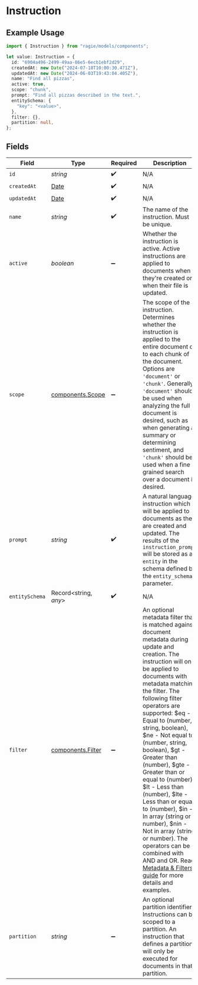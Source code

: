 # Instruction

## Example Usage

```typescript
import { Instruction } from "ragie/models/components";

let value: Instruction = {
  id: "6904a496-2499-49aa-86e5-6ecb1ebf2d29",
  createdAt: new Date("2024-07-18T10:00:30.471Z"),
  updatedAt: new Date("2024-06-03T19:43:04.405Z"),
  name: "Find all pizzas",
  active: true,
  scope: "chunk",
  prompt: "Find all pizzas described in the text.",
  entitySchema: {
    "key": "<value>",
  },
  filter: {},
  partition: null,
};
```

## Fields

| Field                                                                                                                                                                                                                                                                                                                                                                                                                                                                                                                                                                                                                                                                                                       | Type                                                                                                                                                                                                                                                                                                                                                                                                                                                                                                                                                                                                                                                                                                        | Required                                                                                                                                                                                                                                                                                                                                                                                                                                                                                                                                                                                                                                                                                                    | Description                                                                                                                                                                                                                                                                                                                                                                                                                                                                                                                                                                                                                                                                                                 | Example                                                                                                                                                                                                                                                                                                                                                                                                                                                                                                                                                                                                                                                                                                     |
| ----------------------------------------------------------------------------------------------------------------------------------------------------------------------------------------------------------------------------------------------------------------------------------------------------------------------------------------------------------------------------------------------------------------------------------------------------------------------------------------------------------------------------------------------------------------------------------------------------------------------------------------------------------------------------------------------------------- | ----------------------------------------------------------------------------------------------------------------------------------------------------------------------------------------------------------------------------------------------------------------------------------------------------------------------------------------------------------------------------------------------------------------------------------------------------------------------------------------------------------------------------------------------------------------------------------------------------------------------------------------------------------------------------------------------------------- | ----------------------------------------------------------------------------------------------------------------------------------------------------------------------------------------------------------------------------------------------------------------------------------------------------------------------------------------------------------------------------------------------------------------------------------------------------------------------------------------------------------------------------------------------------------------------------------------------------------------------------------------------------------------------------------------------------------- | ----------------------------------------------------------------------------------------------------------------------------------------------------------------------------------------------------------------------------------------------------------------------------------------------------------------------------------------------------------------------------------------------------------------------------------------------------------------------------------------------------------------------------------------------------------------------------------------------------------------------------------------------------------------------------------------------------------- | ----------------------------------------------------------------------------------------------------------------------------------------------------------------------------------------------------------------------------------------------------------------------------------------------------------------------------------------------------------------------------------------------------------------------------------------------------------------------------------------------------------------------------------------------------------------------------------------------------------------------------------------------------------------------------------------------------------- |
| `id`                                                                                                                                                                                                                                                                                                                                                                                                                                                                                                                                                                                                                                                                                                        | *string*                                                                                                                                                                                                                                                                                                                                                                                                                                                                                                                                                                                                                                                                                                    | :heavy_check_mark:                                                                                                                                                                                                                                                                                                                                                                                                                                                                                                                                                                                                                                                                                          | N/A                                                                                                                                                                                                                                                                                                                                                                                                                                                                                                                                                                                                                                                                                                         |                                                                                                                                                                                                                                                                                                                                                                                                                                                                                                                                                                                                                                                                                                             |
| `createdAt`                                                                                                                                                                                                                                                                                                                                                                                                                                                                                                                                                                                                                                                                                                 | [Date](https://developer.mozilla.org/en-US/docs/Web/JavaScript/Reference/Global_Objects/Date)                                                                                                                                                                                                                                                                                                                                                                                                                                                                                                                                                                                                               | :heavy_check_mark:                                                                                                                                                                                                                                                                                                                                                                                                                                                                                                                                                                                                                                                                                          | N/A                                                                                                                                                                                                                                                                                                                                                                                                                                                                                                                                                                                                                                                                                                         |                                                                                                                                                                                                                                                                                                                                                                                                                                                                                                                                                                                                                                                                                                             |
| `updatedAt`                                                                                                                                                                                                                                                                                                                                                                                                                                                                                                                                                                                                                                                                                                 | [Date](https://developer.mozilla.org/en-US/docs/Web/JavaScript/Reference/Global_Objects/Date)                                                                                                                                                                                                                                                                                                                                                                                                                                                                                                                                                                                                               | :heavy_check_mark:                                                                                                                                                                                                                                                                                                                                                                                                                                                                                                                                                                                                                                                                                          | N/A                                                                                                                                                                                                                                                                                                                                                                                                                                                                                                                                                                                                                                                                                                         |                                                                                                                                                                                                                                                                                                                                                                                                                                                                                                                                                                                                                                                                                                             |
| `name`                                                                                                                                                                                                                                                                                                                                                                                                                                                                                                                                                                                                                                                                                                      | *string*                                                                                                                                                                                                                                                                                                                                                                                                                                                                                                                                                                                                                                                                                                    | :heavy_check_mark:                                                                                                                                                                                                                                                                                                                                                                                                                                                                                                                                                                                                                                                                                          | The name of the instruction. Must be unique.                                                                                                                                                                                                                                                                                                                                                                                                                                                                                                                                                                                                                                                                | Find all pizzas                                                                                                                                                                                                                                                                                                                                                                                                                                                                                                                                                                                                                                                                                             |
| `active`                                                                                                                                                                                                                                                                                                                                                                                                                                                                                                                                                                                                                                                                                                    | *boolean*                                                                                                                                                                                                                                                                                                                                                                                                                                                                                                                                                                                                                                                                                                   | :heavy_minus_sign:                                                                                                                                                                                                                                                                                                                                                                                                                                                                                                                                                                                                                                                                                          | Whether the instruction is active. Active instructions are applied to documents when they're created or when their file is updated.                                                                                                                                                                                                                                                                                                                                                                                                                                                                                                                                                                         | true                                                                                                                                                                                                                                                                                                                                                                                                                                                                                                                                                                                                                                                                                                        |
| `scope`                                                                                                                                                                                                                                                                                                                                                                                                                                                                                                                                                                                                                                                                                                     | [components.Scope](../../models/components/scope.md)                                                                                                                                                                                                                                                                                                                                                                                                                                                                                                                                                                                                                                                        | :heavy_minus_sign:                                                                                                                                                                                                                                                                                                                                                                                                                                                                                                                                                                                                                                                                                          | The scope of the instruction. Determines whether the instruction is applied to the entire document or to each chunk of the document. Options are `'document'` or `'chunk'`. Generally `'document'` should be used when analyzing the full document is desired, such as when generating a summary or determining sentiment, and `'chunk'` should be used when a fine grained search over a document is desired.                                                                                                                                                                                                                                                                                              | Find all pizzas described in the text.                                                                                                                                                                                                                                                                                                                                                                                                                                                                                                                                                                                                                                                                      |
| `prompt`                                                                                                                                                                                                                                                                                                                                                                                                                                                                                                                                                                                                                                                                                                    | *string*                                                                                                                                                                                                                                                                                                                                                                                                                                                                                                                                                                                                                                                                                                    | :heavy_check_mark:                                                                                                                                                                                                                                                                                                                                                                                                                                                                                                                                                                                                                                                                                          | A natural language instruction which will be applied to documents as they are created and updated. The results of the `instruction_prompt` will be stored as an `entity` in the schema defined by the `entity_schema` parameter.                                                                                                                                                                                                                                                                                                                                                                                                                                                                            | Find all pizzas described in the text.                                                                                                                                                                                                                                                                                                                                                                                                                                                                                                                                                                                                                                                                      |
| `entitySchema`                                                                                                                                                                                                                                                                                                                                                                                                                                                                                                                                                                                                                                                                                              | Record<string, *any*>                                                                                                                                                                                                                                                                                                                                                                                                                                                                                                                                                                                                                                                                                       | :heavy_check_mark:                                                                                                                                                                                                                                                                                                                                                                                                                                                                                                                                                                                                                                                                                          | N/A                                                                                                                                                                                                                                                                                                                                                                                                                                                                                                                                                                                                                                                                                                         |                                                                                                                                                                                                                                                                                                                                                                                                                                                                                                                                                                                                                                                                                                             |
| `filter`                                                                                                                                                                                                                                                                                                                                                                                                                                                                                                                                                                                                                                                                                                    | [components.Filter](../../models/components/filter.md)                                                                                                                                                                                                                                                                                                                                                                                                                                                                                                                                                                                                                                                      | :heavy_minus_sign:                                                                                                                                                                                                                                                                                                                                                                                                                                                                                                                                                                                                                                                                                          | An optional metadata filter that is matched against document metadata during update and creation. The instruction will only be applied to documents with metadata matching the filter.  The following filter operators are supported: $eq - Equal to (number, string, boolean), $ne - Not equal to (number, string, boolean), $gt - Greater than (number), $gte - Greater than or equal to (number), $lt - Less than (number), $lte - Less than or equal to (number), $in - In array (string or number), $nin - Not in array (string or number). The operators can be combined with AND and OR. Read [Metadata & Filters guide](https://docs.ragie.ai/docs/metadata-filters) for more details and examples. | {<br/>"toppings": {<br/>"$in": [<br/>"pizza",<br/>"mushrooms"<br/>]<br/>}<br/>}                                                                                                                                                                                                                                                                                                                                                                                                                                                                                                                                                                                                                             |
| `partition`                                                                                                                                                                                                                                                                                                                                                                                                                                                                                                                                                                                                                                                                                                 | *string*                                                                                                                                                                                                                                                                                                                                                                                                                                                                                                                                                                                                                                                                                                    | :heavy_minus_sign:                                                                                                                                                                                                                                                                                                                                                                                                                                                                                                                                                                                                                                                                                          | An optional partition identifier. Instructions can be scoped to a partition. An instruction that defines a partition will only be executed for documents in that partition.                                                                                                                                                                                                                                                                                                                                                                                                                                                                                                                                 | <nil>                                                                                                                                                                                                                                                                                                                                                                                                                                                                                                                                                                                                                                                                                                       |